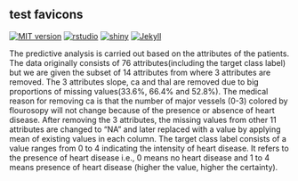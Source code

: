 ## test favicons
[![MIT version](https://img.shields.io/badge/license-MIT-blue.svg)](https://www.mit.org/package/favicons)
[![rstudio](https://travis-ci.org/itgalaxy/favicons.svg?branch=master)](https://travis-ci.org/itgalaxy/favicons)
[![shiny](https://coveralls.io/repos/github/itgalaxy/favicons/badge.svg?branch=master)](https://coveralls.io/github/itgalaxy/favicons?branch=master)
[![Jekyll](https://david-dm.org/itgalaxy/favicons/status.svg)](https://david-dm.org/itgalaxy/favicons)


The predictive analysis is carried out based on the attributes of the patients. The data
originally consists of 76 attributes(including the target class label) but we are given the
subset of 14 attributes from where 3 attributes are removed. The 3 attributes slope, ca and thal
are removed due to big proportions of missing values(33.6%, 66.4% and 52.8%). The
medical reason for removing ca is that the number of major vessels (0-3) colored by
flourosopy will not change because of the presence or absence of heart disease. After
removing the 3 attributes, the missing values from other 11 attributes are changed to “NA”
and later replaced with a value by applying mean of existing values in each column. The
target class label consists of a value ranges from 0 to 4 indicating the intensity of heart
disease. It refers to the presence of heart disease i.e., 0 means no heart disease and 1 to 4
means presence of heart disease (higher the value, higher the certainty).

